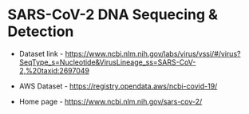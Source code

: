 # SARS-CoV-2 DNA Sequecing & Detection

- Dataset link - https://www.ncbi.nlm.nih.gov/labs/virus/vssi/#/virus?SeqType_s=Nucleotide&VirusLineage_ss=SARS-CoV-2,%20taxid:2697049

- AWS Dataset - https://registry.opendata.aws/ncbi-covid-19/

- Home page - https://www.ncbi.nlm.nih.gov/sars-cov-2/




